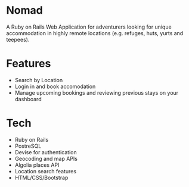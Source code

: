 # Nomad
A Ruby on Rails Web Application for adventurers looking for unique accommodation in highly remote locations (e.g. refuges, huts, yurts and teepees).

# Features
- Search by Location
- Login in and book accomodation
- Manage upcoming bookings and reviewing previous stays on your dashboard

# Tech 
- Ruby on Rails
- PostreSQL
- Devise for authentication
- Geocoding and map APIs
- Algolia places API
- Location search features
- HTML/CSS/Bootstrap
